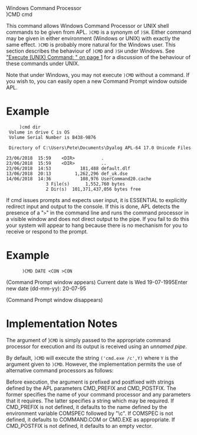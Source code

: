 <div class="heading">
  <div class="name">Windows Command Processor</div>
  <div class="command">)CMD cmd</div>
</div>

This command allows Windows Command Processor or UNIX shell commands to be given from APL.  `)CMD` is a synonym of `)SH`.  Either command may be given in either environment (Windows or UNIX) with exactly the same effect.  `)CMD` is probably more natural for the Windows user.  This section describes the behaviour of `)CMD` and `)SH` under Windows.  See ["Execute (UNIX) Command: " on page 1](/sh.md#Execute(UNIX)Command) for a discussion of the behaviour of these commands under UNIX.

Note that under Windows, you may not execute `)CMD` without a command.  If you wish to, you can easily open a new Command Prompt window outside APL.

# Example
```apl
     )cmd dir
 Volume in drive C is OS
 Volume Serial Number is B438-9B76

 Directory of C:\Users\Pete\Documents\Dyalog APL-64 17.0 Unicode Files

23/06/2018  15:59    <DIR>          .
23/06/2018  15:59    <DIR>          ..
23/06/2018  14:53           181,488 default.dlf
13/06/2018  20:13         1,262,296 def_uk.dse
14/06/2018  14:36           108,976 UserCommand20.cache
               3 File(s)      1,552,760 bytes
               2 Dir(s)  101,371,437,056 bytes free

```

If cmd issues prompts and expects user input, it is ESSENTIAL to explicitly redirect input and output to the console.  If this is done, APL detects the presence of a "`>`" in the command line and runs the command processor in a visible window and does not direct output to the pipe.  If you fail to do this your system will appear to hang because there is no mechanism for you to receive or respond to the prompt.

# Example
```apl
      )CMD DATE <CON >CON
```

(Command Prompt window appears)
Current date is Wed 19-07-1995Enter new date (dd-mm-yy): 20-07-95

(Command Prompt window disappears)

# Implementation Notes

The argument of )`CMD` is simply passed to the appropriate command processor for execution and its output is received using an *unnamed pipe*.

By default, `)CMD` will execute the string `('cmd.exe /c',Y)` where `Y` is the argument given to `)CMD`.  However, the implementation permits the use of alternative command processors as follows:

Before execution, the argument is prefixed and postfixed with strings defined by the APL parameters CMD_PREFIX and CMD_POSTFIX. The former specifies the name of your command processor and any parameters that it requires. The latter specifies a string which may be required. If CMD_PREFIX is not defined, it defaults to the name defined by the environment variable COMSPEC followed by "\c".  If COMSPEC is not defined, it defaults to COMMAND.COM or CMD.EXE as appropriate. If CMD_POSTFIX is not defined, it defaults to an empty vector.
